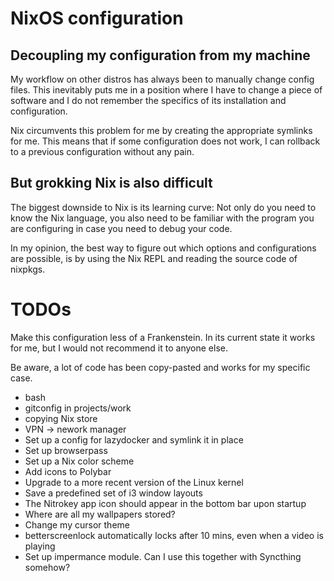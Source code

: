 # NixOS configuration

## Decoupling my configuration from my machine

My workflow on other distros has always been to manually change config files. This inevitably puts me in a position where I have to change a piece of software and I do not remember the specifics of its installation and configuration.

Nix circumvents this problem for me by creating the appropriate symlinks for me. This means that if some configuration does not work, I can rollback to a previous configuration without any pain.

## But grokking Nix is also difficult

The biggest downside to Nix is its learning curve: Not only do you need to know the Nix language, you also need to be familiar with the program you are configuring in case you need to debug your code.

In my opinion, the best way to figure out which options and configurations are possible, is by using the Nix REPL and reading the source code of nixpkgs.

# TODOs

Make this configuration less of a Frankenstein. In its current state it works for me, but I would not recommend it to anyone else.

Be aware, a lot of code has been copy-pasted and works for my specific case.

- bash
- gitconfig in projects/work
- copying Nix store
- VPN -> nework manager
- Set up a config for lazydocker and symlink it in place
- Set up browserpass
- Set up a Nix color scheme
- Add icons to Polybar
- Upgrade to a more recent version of the Linux kernel
- Save a predefined set of i3 window layouts
- The Nitrokey app icon should appear in the bottom bar upon startup
- Where are all my wallpapers stored?
- Change my cursor theme
- betterscreenlock automatically locks after 10 mins, even when a video is playing
- Set up impermance module. Can I use this together with Syncthing somehow?

